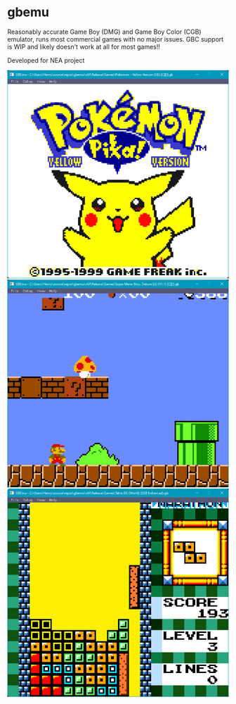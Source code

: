 # gbemu
Reasonably accurate Game Boy (DMG) and Game Boy Color (CGB) emulator, runs most commercial games with no major issues.
GBC support is WIP and likely doesn't work at all for most games!!

Developed for NEA project

![Pokemon Yellow](images/1.png)
![Mario Deluxe](images/2.png)
![Tetris DX](images/3.png)
